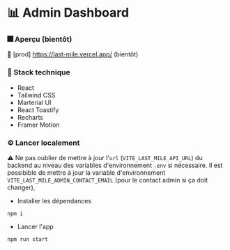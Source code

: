 # 📊 Admin Dashboard

### 🎆 Aperçu (bientôt)

🔴 [prod] https://last-mile.vercel.app/ (bientôt)

### 🧰 Stack technique

- React
- Tailwind CSS
- Marterial UI
- React Toastify
- Recharts
- Framer Motion

### ⚙️ Lancer localement

⚠️ Ne pas oublier de mettre à jour l'`url` (`VITE_LAST_MILE_API_URL`) du backend au niveau des variables d'environnement `.env` si nécessaire. Il est possibible de mettre à jour la variable d'environnement `VITE_LAST_MILE_ADMIN_CONTACT_EMAIL` (pour le contact admin si ça doit changer),

- Installer les dépendances

```shell
npm i
```

- Lancer l'app

```shell
npm run start
```
